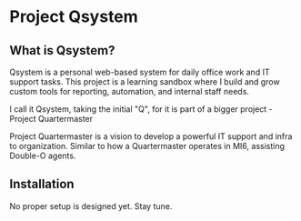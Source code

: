 # Project Qsystem

## What is Qsystem?

Qsystem is a personal web-based system for daily office work and IT support tasks. This project is a learning sandbox where I build and grow custom tools for reporting, automation, and internal staff needs.

I call it Qsystem, taking the initial "Q", for it is part of a bigger project - Project Quartermaster

Project Quartermaster is a vision to develop a powerful IT support and infra to organization. Similar to how a Quartermaster operates in MI6, assisting Double-O agents.


## Installation

No proper setup is designed yet. Stay tune.
